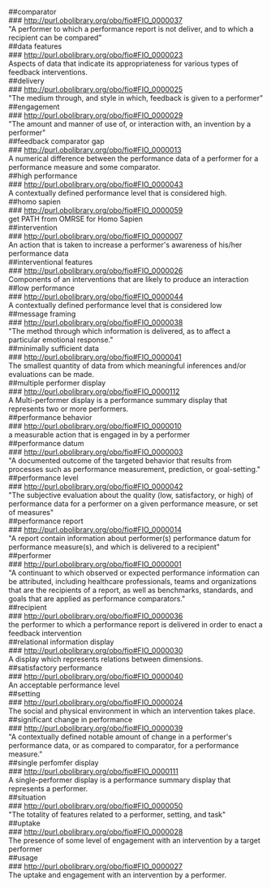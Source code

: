 ##comparator <br/> ### http://purl.obolibrary.org/obo/fio#FIO_0000037 <br/>"A performer to which a performance report is not deliver, and to which a recipient can be compared" <br/>
##data features <br/> ### http://purl.obolibrary.org/obo/fio#FIO_0000023 <br/>Aspects of data that indicate its appropriateness for various types of feedback interventions. <br/>
##delivery <br/> ### http://purl.obolibrary.org/obo/fio#FIO_0000025 <br/>"The medium through, and style in which, feedback is given to a performer" <br/>
##engagement <br/> ### http://purl.obolibrary.org/obo/fio#FIO_0000029 <br/>"The amount and manner of use of, or interaction with, an invention by a performer" <br/>
##feedback comparator gap <br/> ### http://purl.obolibrary.org/obo/fio#FIO_0000013 <br/>A numerical difference between the performance data of a performer for a performance measure and some comparator. <br/>
##high performance <br/> ### http://purl.obolibrary.org/obo/fio#FIO_0000043 <br/>A contextually defined performance level that is considered high. <br/>
##homo sapien <br/> ### http://purl.obolibrary.org/obo/fio#FIO_0000059 <br/>get PATH from OMRSE for Homo Sapien <br/>
##intervention <br/> ### http://purl.obolibrary.org/obo/fio#FIO_0000007 <br/>An action that is taken to increase a performer's awareness of his/her performance data <br/>
##interventional features <br/> ### http://purl.obolibrary.org/obo/fio#FIO_0000026 <br/>Components of an interventions that are likely to produce an interaction <br/>
##low performance <br/> ### http://purl.obolibrary.org/obo/fio#FIO_0000044 <br/>A contextually defined performance level that is considered low <br/>
##message framing <br/> ### http://purl.obolibrary.org/obo/fio#FIO_0000038 <br/>"The method through which information is delivered, as to affect a particular emotional response." <br/>
##minimally sufficient data <br/> ### http://purl.obolibrary.org/obo/fio#FIO_0000041 <br/>The smallest quantity of data from which meaningful inferences and/or evaluations can be made. <br/>
##multiple performer display <br/> ### http://purl.obolibrary.org/obo/fio#FIO_0000112 <br/>A Multi-performer display is a performance summary display that represents two or more performers. <br/>
##performance behavior <br/> ### http://purl.obolibrary.org/obo/fio#FIO_0000010 <br/>a measurable action that is engaged in by a performer <br/>
##performance datum <br/> ### http://purl.obolibrary.org/obo/fio#FIO_0000003 <br/>"A documented outcome of the targeted behavior that results from processes such as performance measurement, prediction, or goal-setting." <br/>
##performance level <br/> ### http://purl.obolibrary.org/obo/fio#FIO_0000042 <br/>"The subjective evaluation about the quality (low, satisfactory, or high) of performance data for a performer on a given performance measure, or set of measures" <br/>
##performance report <br/> ### http://purl.obolibrary.org/obo/fio#FIO_0000014 <br/>"A report contain information about performer(s) performance datum for performance measure(s), and which is delivered to a recipient" <br/>
##performer <br/> ### http://purl.obolibrary.org/obo/fio#FIO_0000001 <br/>"A continuant to which observed or expected performance information can be attributed, including healthcare professionals, teams and organizations that are the recipients of a report, as well as benchmarks, standards, and goals that are applied as performance comparators." <br/>
##recipient <br/> ### http://purl.obolibrary.org/obo/fio#FIO_0000036 <br/>the performer to which a performance report is delivered in order to enact a feedback intervention <br/>
##relational information display <br/> ### http://purl.obolibrary.org/obo/fio#FIO_0000030 <br/>A display which represents relations between dimensions. <br/>
##satisfactory performance <br/> ### http://purl.obolibrary.org/obo/fio#FIO_0000040 <br/>An acceptable performance level <br/>
##setting <br/> ### http://purl.obolibrary.org/obo/fio#FIO_0000024 <br/>The social and physical environment in which an intervention takes place. <br/>
##significant change in performance <br/> ### http://purl.obolibrary.org/obo/fio#FIO_0000039 <br/>"A contextually defined notable amount of change in a performer's performance data, or as compared to comparator, for a performance measure." <br/>
##single perfomfer display <br/> ### http://purl.obolibrary.org/obo/fio#FIO_0000111 <br/>A single-performer display is a performance summary display that represents a performer. <br/>
##situation <br/> ### http://purl.obolibrary.org/obo/fio#FIO_0000050 <br/>"The totality of features related to a performer, setting, and task" <br/>
##uptake <br/> ### http://purl.obolibrary.org/obo/fio#FIO_0000028 <br/>The presence of some level of engagement with an intervention by a target performer <br/>
##usage <br/> ### http://purl.obolibrary.org/obo/fio#FIO_0000027 <br/>The uptake and engagement with an intervention by a performer. <br/>
